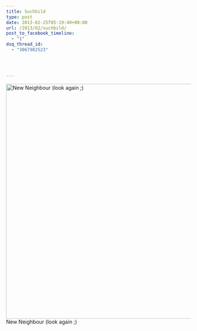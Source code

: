 ```yaml
---
title: Suchbild
type: post
date: 2013-02-25T05:19:49+00:00
url: /2013/02/suchbild/
post_to_facebook_timeline:
  - "1"
dsq_thread_id:
  - "3067982523"




---
```

<div class="media image">
  <a href="http://www.flickr.com/photos/schreibblogade/8505344515/" title="New Neighbour (look again ;) by Patrick Kollitsch, on Flickr"><img src="//farm9.staticflickr.com/8228/8505344515_793466c19d_b.jpg" width="640" alt="New Neighbour (look again ;)" /></a><span>New Neighbour (look again ;)</span></a>
</div>
